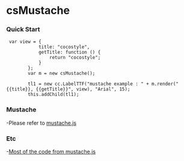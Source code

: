 csMustache
=========

### Quick Start

```
 var view = {
            title: "cocostyle",
            getTitle: function () {
                return "cocostyle";
            }
        };
        var m = new csMustache();

        tl1 = new cc.LabelTTF("mustache example : " + m.render("{{title}}, {{getTitle}}", view), "Arial", 15);
        this.addChild(tl1);
```

### Mustache

-Please refer to [mustache.js](https://github.com/janl/mustache.js)

### Etc

-[Most of the code from mustache.js](https://github.com/janl/mustache.js)
